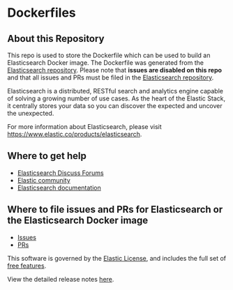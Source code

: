 # Dockerfiles

## About this Repository

This repo is used to store the Dockerfile which can be used to build an
Elasticsearch Docker image. The Dockerfile was generated from the [Elasticsearch
repository](https://github.com/elastic/elasticsearch). Please note that **issues
are disabled on this repo** and that all issues and PRs must be filed in the
[Elasticsearch repository](https://github.com/elastic/elasticsearch).

Elasticsearch is a distributed, RESTful search and analytics engine capable of
solving a growing number of use cases. As the heart of the Elastic Stack, it
centrally stores your data so you can discover the expected and uncover the
unexpected.

For more information about Elasticsearch, please visit
https://www.elastic.co/products/elasticsearch.

## Where to get help

- [Elasticsearch Discuss Forums](https://discuss.elastic.co/c/elasticsearch) 
- [Elastic community](https://www.elastic.co/community)
- [Elasticsearch documentation](https://www.elastic.co/guide/en/elasticsearch/reference/master/index.html)

## Where to file issues and PRs for Elasticsearch or the Elasticsearch Docker image

- [Issues](https://github.com/elastic/elasticsearch/issues)
- [PRs](https://github.com/elastic/elasticsearch/pulls)

This software is governed by the [Elastic
License](https://github.com/elastic/elasticsearch/blob/6.8/licenses/ELASTIC-LICENSE.txt),
and includes the full set of [free
features](https://www.elastic.co/subscriptions).

View the detailed release notes
[here](https://www.elastic.co/guide/en/elasticsearch/reference/6.8/es-release-notes.html).
